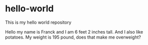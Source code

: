 # hello-world
This is my hello world repository

Hello my name is Franck and I am 6 feet 2 inches tall.
And I also like potatoes.
My weight is 195 pound, does that make me overweight?
